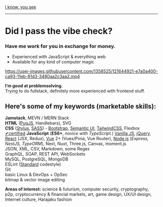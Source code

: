 [I know, you see](https://www.youtube.com/watch?v=HPM05dQgdig)  
________
# Did I pass the vibe check?
### Have me work for you in exchange for money.
- Experienced with JavaScript & everything web
- Available for any kind of computer magic

https://user-images.githubusercontent.com/1358525/121644921-e7a0a400-ca93-11eb-91d3-3480aa2c3aa2.mp4

**I’m good at problemsolving.**  
Trying to do fullstack, definitely more experienced with frontend stuff.  

## Here's some of my keywords (marketable skills):

**Jamstack**, MEVN / MERN Stack  
**HTML** ([PugJS](https://pugjs.org/), Handlebars), SVG  
**CSS** ([Stylus](https://stylus-lang.com), [SASS](https://sass-lang.com)) - [Bootstrap](https://getbootstrap.com), [Semantic UI](https://semantic-ui.com), [TailwindCSS](https://tailwindcss.com), Flexbox  
[✔certified](https://www.codingame.com/certification/-puCnxypDGuhn70zj2KZuw) **JavaScript** (**ES6+**, *novice with TypeScript.*) [Vanilla JS](http://vanilla-js.com), [jQuery](https://jquery.com), [React](https://reactjs.org) (JSX, Redux), [Vue](https://vuejs.org) 2+ (Vuex/Pinia, Vue Router), [Node.js](https://nodejs.org/en/) (*Express, NestJS, TypeORM*), Next, Nuxt, Three.js, Canvas, moment.js  
JSON, XML, CSV, Markdown, some Regex  
GraphQL, SOAP, REST API, WebSockets  
MySQL, PostgreSQL, MongoDB  
ESLint ([Standard](https://standardjs.com) codestyle)  
Git  
basic Linux & DevOps + OpSec  
bitmap & vector image editing  

**Areas of interest:**
science & futurism, computer security, cryptography, p2p, cryptocurrency & financial markets, art, game design, UX/UI design, Internet culture, Harajaku fashion
